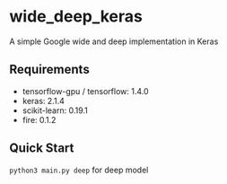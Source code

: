 # wide_deep_keras
A simple Google wide and deep implementation in Keras

## Requirements

* tensorflow-gpu / tensorflow: 1.4.0
* keras: 2.1.4
* scikit-learn: 0.19.1
* fire: 0.1.2

## Quick Start

`python3 main.py deep` for deep model


